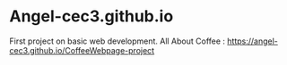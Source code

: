 # Angel-cec3.github.io
First project on basic web development.
 All About Coffee : https://angel-cec3.github.io/CoffeeWebpage-project
